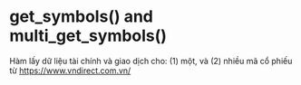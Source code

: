 # get_symbols() and multi_get_symbols()

Hàm  lấy dữ liệu tài chính và giao dịch cho: (1) một, và (2) nhiều mã cổ phiếu từ https://www.vndirect.com.vn/

